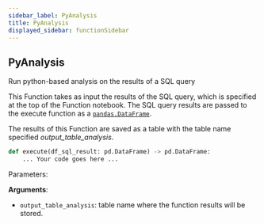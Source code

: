 ```yaml
---
sidebar_label: PyAnalysis
title: PyAnalysis
displayed_sidebar: functionSidebar
---
```


## PyAnalysis

Run python-based analysis on the results of a SQL query

This Function takes as input the results of the SQL query, which is specified at the top of the Function notebook.
The SQL query results are passed to the execute function as a [`pandas.DataFrame`](https://pandas.pydata.org/docs/reference/api/pandas.DataFrame.html).

The results of this Function are saved as a table with the table name specified *output_table_analysis*.

```python
def execute(df_sql_result: pd.DataFrame) -> pd.DataFrame:
    ... Your code goes here ...
```

Parameters:

**Arguments**:

- `output_table_analysis`: table name where the function results will be stored.

